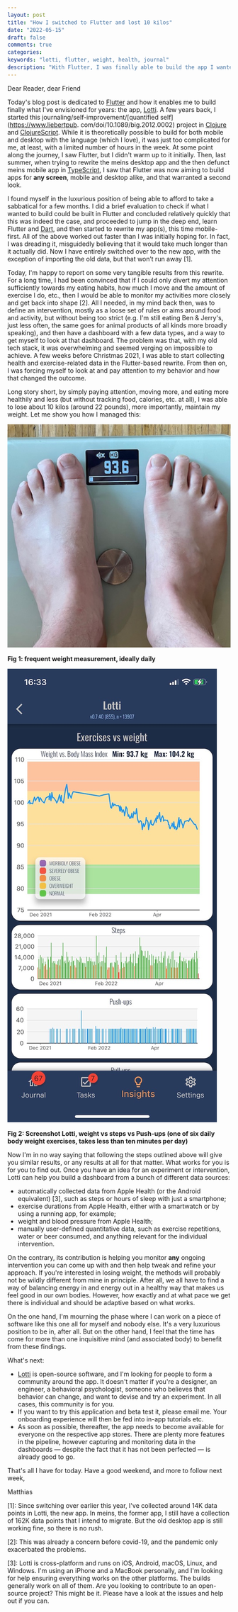 ```yaml
---
layout: post
title: "How I switched to Flutter and lost 10 kilos"
date: "2022-05-15"
draft: false
comments: true
categories:
keywords: "lotti, flutter, weight, health, journal"
description: "With Flutter, I was finally able to build the app I wanted for tracking health, exercises, etc"
---
```


Dear Reader, dear Friend

Today's blog post is dedicated to [Flutter](https://flutter.dev/) and how it enables me to build finally what I've envisioned for years: the app, [Lotti](https://github.com/matthiasn/lotti). A few years back, I started this journaling/self-improvement/[quantified self](https://www.liebertpub. com/doi/10.1089/big.2012.0002) project in [Clojure](https://clojure.org/) and [ClojureScript](https://clojurescript.org/). While it is theoretically possible to build for both mobile and desktop with the language (which I love), it was just too complicated for me, at least, with a limited number of hours in the week. At some point along the journey, I saw Flutter, but I didn't warm up to it initially. Then, last summer, when trying to rewrite the meins desktop app and the then defunct meins mobile app in [TypeScript](https://www.typescriptlang.org/), I saw that Flutter was now aiming to build apps for **any screen**, mobile and desktop alike, and that warranted a second look.

I found myself in the luxurious position of being able to afford to take a sabbatical for a few months. I did a brief evaluation to check if what I wanted to build could be built in Flutter and concluded relatively quickly that this was indeed the case, and proceeded to jump in the deep end, learn Flutter and [Dart](https://dart.dev/), and then started to rewrite my app(s), this time mobile-first.  All of the above worked out faster than I was initially hoping for. In fact, I was dreading it, misguidedly believing that it would take much longer than it actually did. Now I have entirely switched over to the new app, with the exception of importing the old data, but that won’t run away [1].

Today, I'm happy to report on some very tangible results from this rewrite. For a long time, I had been convinced that if I could only divert my attention sufficiently towards my eating habits, how much I move and the amount of exercise I do, etc., then I would be able to monitor my activities more closely and get back into shape [2]. All I needed, in my mind back then, was to define an intervention, mostly as a loose set of rules or aims around food and activity, but without being too strict (e.g. I'm still eating Ben & Jerry's, just less often, the same goes for animal products of all kinds more broadly speaking), and then have a dashboard with a few data types, and a way to get myself to look at that dashboard. The problem was that, with my old tech stack, it was overwhelming and seemed verging on impossible to achieve. A few weeks before Christmas 2021, I was able to start collecting health and exercise-related data in the Flutter-based rewrite. From then on, I was forcing myself to look at and pay attention to my behavior and how that changed the outcome.

Long story short, by simply paying attention, moving more, and eating more healthily and less (but without tracking food, calories, etc. at all), I was able to lose about 10 kilos (around 22 pounds), more importantly, maintain my weight. Let me show you how I managed this:


![body weight scale](../images/2022-05-14_scale.jpg "daily weight measurement")


**Fig 1: frequent weight measurement, ideally daily**


![screenshot of dashbaord](../images/2022-05-14_charts.jpg "user configured dashboard")


**Fig 2: Screenshot Lotti, weight vs steps vs Push-ups (one of six daily body weight exercises, takes less than ten minutes per day)**

Now I'm in no way saying that following the steps outlined above will give you similar results, or any results at all for that matter. What works for you is for you to find out. Once you have an idea for an experiment or intervention, Lotti can help you build a dashboard from a bunch of different data sources:

* automatically collected data from Apple Health (or the Android equivalent) [3], such as steps or hours of sleep with just a smartphone;
* exercise durations from Apple Health, either with a smartwatch or by using a running app, for example;
* weight and blood pressure from Apple Health;
* manually user-defined quantitative data, such as exercise repetitions, water or beer consumed, and anything relevant for the individual intervention.

On the contrary, its contribution is helping you monitor **any** ongoing intervention you can come up with and then help tweak and refine your approach. If you're interested in losing weight, the methods will probably not be wildly different from mine in principle. After all, we all have to find a way of balancing energy in and energy out in a healthy way that makes us feel good in our own bodies. However, how exactly and at what pace we get there is individual and should be adaptive based on what works.

On the one hand, I'm mourning the phase where I can work on a piece of software like this one all for myself and nobody else. It's a very luxurious position to be in, after all. But on the other hand, I feel that the time has come for more than one inquisitive mind (and associated  body) to benefit from these findings.

What's next:

* [Lotti](https://github.com/matthiasn/lotti) is open-source software, and I'm looking for people to form a community around the app. It doesn't matter if you're a designer, an engineer, a behavioral psychologist, someone who believes that behavior can change, and want to devise and try an experiment. In all cases, this community is for you.
* If you want to try this application and beta test it, please email me. Your onboarding experience will then be fed into in-app tutorials etc.
* As soon as possible, thereafter, the app needs to become available for everyone on the respective app stores. There are plenty more features in the pipeline, however capturing and monitoring data in the dashboards — despite the fact that it has not been perfected —  is already good to go.

That's all I have for today. Have a good weekend, and more to follow next week,

Matthias

[1]: Since switching over earlier this year, I've collected around 14K data points in Lotti, the new app. In meins, the former app, I still have a collection of 162K data points that I intend to migrate. But the old desktop app is still working fine, so there is no rush.

[2]: This was already a concern before covid-19, and the pandemic only exacerbated the problems.

[3]: Lotti is cross-platform and runs on iOS, Android, macOS, Linux, and Windows. I'm using an iPhone and a MacBook personally, and I'm looking for help ensuring everything works on the other platforms. The builds generally work on all of them. Are you looking to contribute to an open-source project? This might be it. Please have a look at the issues and help out if you can.  